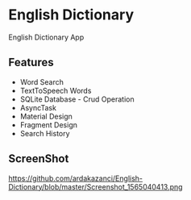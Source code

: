 # English Dictionary
English Dictionary App

## Features
* Word Search
* TextToSpeech Words
* SQLite Database - Crud Operation
* AsyncTask
* Material Design
* Fragment Design 
* Search History 

## ScreenShot


https://github.com/ardakazanci/English-Dictionary/blob/master/Screenshot_1565040413.png
